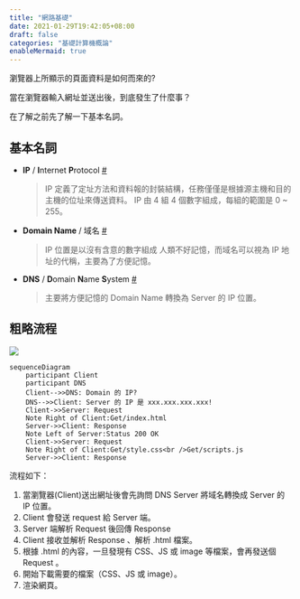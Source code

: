 ```yaml
---
title: "網路基礎"
date: 2021-01-29T19:42:05+08:00
draft: false
categories: "基礎計算機概論"
enableMermaid: true
---
```


瀏覽器上所顯示的頁面資料是如何而來的?

當在瀏覽器輸入網址並送出後，到底發生了什麼事？

在了解之前先了解一下基本名詞。

## 基本名詞
- **IP** / **I**nternet **P**rotocol [#](https://zh.wikipedia.org/wiki/网际协议)
    >IP 定義了定址方法和資料報的封裝結構，任務僅僅是根據源主機和目的主機的位址來傳送資料。
    >IP 由 4 組 4 個數字組成，每組的範圍是 0 ~ 255。
- **Domain Name** / 域名 [#](https://zh.wikipedia.org/wiki/域名)
    >IP 位置是以沒有含意的數字組成  人類不好記憶，而域名可以視為 IP 地址的代稱，主要為了方便記憶。
- **DNS** / **D**omain **N**ame **S**ystem [#](https://zh.wikipedia.org/wiki/域名系统)
    >主要將方便記憶的 Domain Name 轉換為 Server 的 IP 位置。

## 粗略流程
![](/images/internet.png)
```mermaid
sequenceDiagram
    participant Client
    participant DNS
    Client-->>DNS: Domain 的 IP?
    DNS-->>Client: Server 的 IP 是 xxx.xxx.xxx.xxx!
    Client->>Server: Request
    Note Right of Client:Get/index.html
    Server->>Client: Response
    Note Left of Server:Status 200 OK
    Client->>Server: Request
    Note Right of Client:Get/style.css<br />Get/scripts.js
    Server->>Client: Response
```
流程如下：
1. 當瀏覽器(Client)送出網址後會先詢問 DNS Server 將域名轉換成 Server 的 IP 位置。
1. Client 會發送 request 給 Server 端。
1. Server 端解析 Request 後回傳 Response
1. Client 接收並解析 Response 、解析 .html 檔案。
1. 根據 .html 的內容，一旦發現有 CSS、JS 或 image 等檔案，會再發送個 Request 。
1. 開始下載需要的檔案（CSS、JS 或 image）。
1. 渲染網頁。
